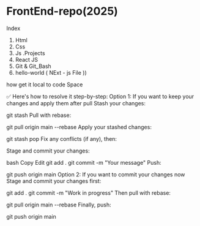 # FrontEnd-repo(2025)
 Index 
1. Html 
2. Css
3. Js
   .Projects
4. React JS
5. Git & Git_Bash
6. hello-world ( NExt - js File ))
      



  how get it local  to code Space    

  ✅ Here's how to resolve it step-by-step:
Option 1: If you want to keep your changes and apply them after pull
Stash your changes:

git stash
Pull with rebase:


git pull origin main --rebase
Apply your stashed changes:


git stash pop
Fix any conflicts (if any), then:

Stage and commit your changes:

bash
Copy
Edit
git add .
git commit -m "Your message"
Push:

git push origin main
Option 2: If you want to commit your changes now
Stage and commit your changes first:


git add .
git commit -m "Work in progress"
Then pull with rebase:


git pull origin main --rebase
Finally, push:


git push origin main
